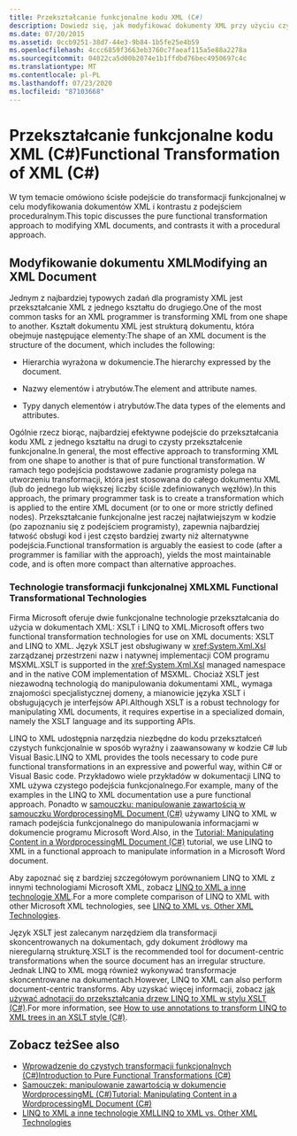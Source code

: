 ```yaml
---
title: Przekształcanie funkcjonalne kodu XML (C#)
description: Dowiedz się, jak modyfikować dokumenty XML przy użyciu czystego podejścia do transformacji funkcjonalnej w języku C# i jak różni się od podejścia proceduralnego.
ms.date: 07/20/2015
ms.assetid: 0ccb9251-38d7-44e3-9b84-1b5fe25e4b59
ms.openlocfilehash: 4ccc6859f3663eb3760c7faeaf115a5e88a2278a
ms.sourcegitcommit: 04022ca5d00b2074e1b1ffdbd76bec4950697c4c
ms.translationtype: MT
ms.contentlocale: pl-PL
ms.lasthandoff: 07/23/2020
ms.locfileid: "87103668"
---
```

# <a name="functional-transformation-of-xml-c"></a><span data-ttu-id="199b6-103">Przekształcanie funkcjonalne kodu XML (C#)</span><span class="sxs-lookup"><span data-stu-id="199b6-103">Functional Transformation of XML (C#)</span></span>
<span data-ttu-id="199b6-104">W tym temacie omówiono ścisłe podejście do transformacji funkcjonalnej w celu modyfikowania dokumentów XML i kontrastu z podejściem proceduralnym.</span><span class="sxs-lookup"><span data-stu-id="199b6-104">This topic discusses the pure functional transformation approach to modifying XML documents, and contrasts it with a procedural approach.</span></span>  
  
## <a name="modifying-an-xml-document"></a><span data-ttu-id="199b6-105">Modyfikowanie dokumentu XML</span><span class="sxs-lookup"><span data-stu-id="199b6-105">Modifying an XML Document</span></span>  
 <span data-ttu-id="199b6-106">Jednym z najbardziej typowych zadań dla programisty XML jest przekształcanie XML z jednego kształtu do drugiego.</span><span class="sxs-lookup"><span data-stu-id="199b6-106">One of the most common tasks for an XML programmer is transforming XML from one shape to another.</span></span> <span data-ttu-id="199b6-107">Kształt dokumentu XML jest strukturą dokumentu, która obejmuje następujące elementy:</span><span class="sxs-lookup"><span data-stu-id="199b6-107">The shape of an XML document is the structure of the document, which includes the following:</span></span>  
  
- <span data-ttu-id="199b6-108">Hierarchia wyrażona w dokumencie.</span><span class="sxs-lookup"><span data-stu-id="199b6-108">The hierarchy expressed by the document.</span></span>  
  
- <span data-ttu-id="199b6-109">Nazwy elementów i atrybutów.</span><span class="sxs-lookup"><span data-stu-id="199b6-109">The element and attribute names.</span></span>  
  
- <span data-ttu-id="199b6-110">Typy danych elementów i atrybutów.</span><span class="sxs-lookup"><span data-stu-id="199b6-110">The data types of the elements and attributes.</span></span>  
  
 <span data-ttu-id="199b6-111">Ogólnie rzecz biorąc, najbardziej efektywne podejście do przekształcania kodu XML z jednego kształtu na drugi to czysty przekształcenie funkcjonalne.</span><span class="sxs-lookup"><span data-stu-id="199b6-111">In general, the most effective approach to transforming XML from one shape to another is that of pure functional transformation.</span></span> <span data-ttu-id="199b6-112">W ramach tego podejścia podstawowe zadanie programisty polega na utworzeniu transformacji, która jest stosowana do całego dokumentu XML (lub do jednego lub większej liczby ściśle zdefiniowanych węzłów).</span><span class="sxs-lookup"><span data-stu-id="199b6-112">In this approach, the primary programmer task is to create a transformation which is applied to the entire XML document (or to one or more strictly defined nodes).</span></span> <span data-ttu-id="199b6-113">Przekształcanie funkcjonalne jest raczej najłatwiejszym w kodzie (po zapoznaniu się z podejściem programisty), zapewnia najbardziej łatwość obsługi kod i jest często bardziej zwarty niż alternatywne podejścia.</span><span class="sxs-lookup"><span data-stu-id="199b6-113">Functional transformation is arguably the easiest to code (after a programmer is familiar with the approach), yields the most maintainable code, and is often more compact than alternative approaches.</span></span>  
  
### <a name="xml-functional-transformational-technologies"></a><span data-ttu-id="199b6-114">Technologie transformacji funkcjonalnej XML</span><span class="sxs-lookup"><span data-stu-id="199b6-114">XML Functional Transformational Technologies</span></span>  
 <span data-ttu-id="199b6-115">Firma Microsoft oferuje dwie funkcjonalne technologie przekształcania do użycia w dokumentach XML: XSLT i LINQ to XML.</span><span class="sxs-lookup"><span data-stu-id="199b6-115">Microsoft offers two functional transformation technologies for use on XML documents: XSLT and LINQ to XML.</span></span> <span data-ttu-id="199b6-116">Język XSLT jest obsługiwany w <xref:System.Xml.Xsl> zarządzanej przestrzeni nazw i natywnej implementacji COM programu MSXML.</span><span class="sxs-lookup"><span data-stu-id="199b6-116">XSLT is supported in the <xref:System.Xml.Xsl> managed namespace and in the native COM implementation of MSXML.</span></span> <span data-ttu-id="199b6-117">Chociaż XSLT jest niezawodną technologią do manipulowania dokumentami XML, wymaga znajomości specjalistycznej domeny, a mianowicie języka XSLT i obsługujących je interfejsów API.</span><span class="sxs-lookup"><span data-stu-id="199b6-117">Although XSLT is a robust technology for manipulating XML documents, it requires expertise in a specialized domain, namely the XSLT language and its supporting APIs.</span></span>  
  
 <span data-ttu-id="199b6-118">LINQ to XML udostępnia narzędzia niezbędne do kodu przekształceń czystych funkcjonalnie w sposób wyraźny i zaawansowany w kodzie C# lub Visual Basic.</span><span class="sxs-lookup"><span data-stu-id="199b6-118">LINQ to XML provides the tools necessary to code pure functional transformations in an expressive and powerful way, within C# or Visual Basic code.</span></span> <span data-ttu-id="199b6-119">Przykładowo wiele przykładów w dokumentacji LINQ to XML używa czystego podejścia funkcjonalnego.</span><span class="sxs-lookup"><span data-stu-id="199b6-119">For example, many of the examples in the LINQ to XML documentation use a pure functional approach.</span></span> <span data-ttu-id="199b6-120">Ponadto w [samouczku: manipulowanie zawartością w samouczku WordprocessingML Document (C#)](./shape-of-wordprocessingml-documents.md) używamy LINQ to XML w ramach podejścia funkcjonalnego do manipulowania informacjami w dokumencie programu Microsoft Word.</span><span class="sxs-lookup"><span data-stu-id="199b6-120">Also, in the [Tutorial: Manipulating Content in a WordprocessingML Document (C#)](./shape-of-wordprocessingml-documents.md) tutorial, we use LINQ to XML in a functional approach to manipulate information in a Microsoft Word document.</span></span>  
  
 <span data-ttu-id="199b6-121">Aby zapoznać się z bardziej szczegółowym porównaniem LINQ to XML z innymi technologiami Microsoft XML, zobacz [LINQ to XML a inne technologie XML](./linq-to-xml-vs-other-xml-technologies.md).</span><span class="sxs-lookup"><span data-stu-id="199b6-121">For a more complete comparison of LINQ to XML with other Microsoft XML technologies, see [LINQ to XML vs. Other XML Technologies](./linq-to-xml-vs-other-xml-technologies.md).</span></span>  
  
<span data-ttu-id="199b6-122">Język XSLT jest zalecanym narzędziem dla transformacji skoncentrowanych na dokumentach, gdy dokument źródłowy ma nieregularną strukturę.</span><span class="sxs-lookup"><span data-stu-id="199b6-122">XSLT is the recommended tool for  document-centric transformations when the source document has an irregular structure.</span></span> <span data-ttu-id="199b6-123">Jednak LINQ to XML mogą również wykonywać transformacje skoncentrowane na dokumentach.</span><span class="sxs-lookup"><span data-stu-id="199b6-123">However, LINQ to XML can also perform document-centric transforms.</span></span> <span data-ttu-id="199b6-124">Aby uzyskać więcej informacji, zobacz [jak używać adnotacji do przekształcania drzew LINQ to XML w stylu XSLT (C#)](./how-to-use-annotations-to-transform-linq-to-xml-trees-in-an-xslt-style.md).</span><span class="sxs-lookup"><span data-stu-id="199b6-124">For more information, see [How to use annotations to transform LINQ to XML trees in an XSLT style (C#)](./how-to-use-annotations-to-transform-linq-to-xml-trees-in-an-xslt-style.md).</span></span>
  
## <a name="see-also"></a><span data-ttu-id="199b6-125">Zobacz też</span><span class="sxs-lookup"><span data-stu-id="199b6-125">See also</span></span>

- [<span data-ttu-id="199b6-126">Wprowadzenie do czystych transformacji funkcjonalnych (C#)</span><span class="sxs-lookup"><span data-stu-id="199b6-126">Introduction to Pure Functional Transformations (C#)</span></span>](./introduction-to-pure-functional-transformations.md)
- [<span data-ttu-id="199b6-127">Samouczek: manipulowanie zawartością w dokumencie WordprocessingML (C#)</span><span class="sxs-lookup"><span data-stu-id="199b6-127">Tutorial: Manipulating Content in a WordprocessingML Document (C#)</span></span>](./shape-of-wordprocessingml-documents.md)
- [<span data-ttu-id="199b6-128">LINQ to XML a inne technologie XML</span><span class="sxs-lookup"><span data-stu-id="199b6-128">LINQ to XML vs. Other XML Technologies</span></span>](./linq-to-xml-vs-other-xml-technologies.md)
